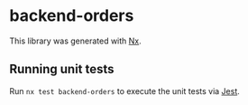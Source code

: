# backend-orders

This library was generated with [Nx](https://nx.dev).

## Running unit tests

Run `nx test backend-orders` to execute the unit tests via [Jest](https://jestjs.io).
